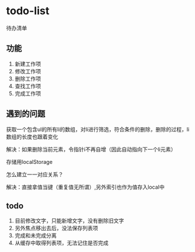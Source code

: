 # todo-list
待办清单

## 功能
1. 新建工作项
2. 修改工作项
3. 删除工作项
4. 查找工作项
5. 完成工作项

## 遇到的问题

获取一个包含ul的所有li的数组，对li进行筛选，符合条件的删除，删除的过程，li数组的长度也跟着变化

解决：如果删除当前元素，令指针i不再自增（因此自动指向下一个li元素）

存储用localStorage

怎么建立一一对应关系？

解决：直接拿值当键（重复值无所谓）,另外索引也作为值存入local中


## todo

1. 目前修改文字，只能新增文字，没有删除旧文字
2. 另外焦点移出去后，没法保存列表项
3. 完成和未完成分离
4. 从缓存中取得列表项，无法记住是否完成